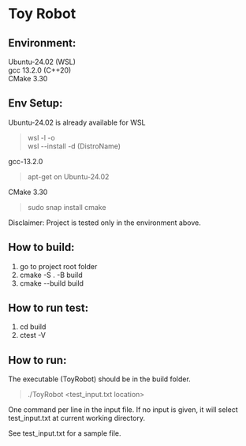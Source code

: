 # Toy Robot

## Environment:
Ubuntu-24.02 (WSL)</br>
gcc 13.2.0 (C++20)</br>
CMake 3.30</br>

## Env Setup:
Ubuntu-24.02 is already available for WSL
>wsl -l -o</br>
>wsl --install -d (DistroName)

gcc-13.2.0
>apt-get on Ubuntu-24.02

CMake 3.30
>sudo snap install cmake

Disclaimer: Project is tested only in the environment above.

## How to build:
1. go to project root folder
2. cmake -S . -B build
3. cmake --build build

## How to run test:
1. cd build
2. ctest -V

## How to run:
The executable (ToyRobot) should be in the build folder. 
>./ToyRobot <test_input.txt location>

One command per line in the input file. If no input is given, it will select test_input.txt at current working directory. 

See test_input.txt for a sample file.
